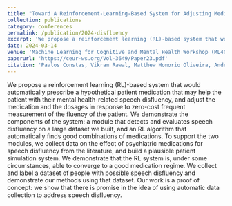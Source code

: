 ```yaml
---
title: "Toward A Reinforcement-Learning-Based System for Adjusting Medication to Minimize Speech Disfluency"
collection: publications
category: conferences
permalink: /publication/2024-disfluency
excerpt: 'We propose a reinforcement learning (RL)-based system that would automatically prescribe a hypothetical patient medication that may help the patient with their mental health-related speech disfluency, and adjust the medication and the dosages in response to zero-cost frequent measurement of the fluency of the patient. We demonstrate the components of the system: a module that detects and evaluates speech disfluency on a large dataset we built, and an RL algorithm that automatically finds good combinations of medications. To support the two modules, we collect data on the effect of psychiatric medications for speech disfluency from the literature, and build a plausible patient simulation system. We demonstrate that the RL system is, under some circumstances, able to converge to a good medication regime. We collect and label a dataset of people with possible speech disfluency and demonstrate our methods using that dataset. Our work is a proof of concept: we show that there is promise in the idea of using automatic data collection to address speech disfluency.'
date: 2024-03-14
venue: 'Machine Learning for Cognitive and Mental Health Workshop (ML4CMH), AAAI 2024'
paperurl: 'https://ceur-ws.org/Vol-3649/Paper23.pdf'
citation: 'Pavlos Constas, Vikram Rawal, Matthew Honorio Oliveira, Andreas Constas, Aditya Khan, Kaison Cheung, Najma Sultani, Carrie Chen, Micol Altomare, Michael Akzam, Jiacheng Chen, Vhea He, Lauren Altomare, Heraa Muqri, Asad Khan, Nimit Amikumar Bhanshali, Youssef Rachad, Michael Guerzhoy. 2024. Toward A Reinforcement-Learning-Based System for Adjusting Medication to Minimize Speech Disfluency. In Proceedings of the Machine Learning for Cognitive and Mental Health Workshop (ML4CMH), AAAI 2024.'
---
```


We propose a reinforcement learning (RL)-based system that would automatically prescribe a hypothetical patient medication that may help the patient with their mental health-related speech disfluency, and adjust the medication and the dosages in response to zero-cost frequent measurement of the fluency of the patient. We demonstrate the components of the system: a module that detects and evaluates speech disfluency on a large dataset we built, and an RL algorithm that automatically finds good combinations of medications. To support the two modules, we collect data on the effect of psychiatric medications for speech disfluency from the literature, and build a plausible patient simulation system. We demonstrate that the RL system is, under some circumstances, able to converge to a good medication regime. We collect and label a dataset of people with possible speech disfluency and demonstrate our methods using that dataset. Our work is a proof of concept: we show that there is promise in the idea of using automatic data collection to address speech disfluency.